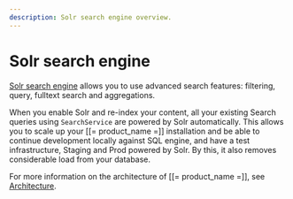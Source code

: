 ```yaml
---
description: Solr search engine overview.
---
```


# Solr search engine

[Solr search engine](https://github.com/ibexa/solr) allows you to use advanced search features: filtering, query, fulltext search and aggregations.

When you enable Solr and re-index your content, all your existing Search queries using `SearchService` are powered by Solr automatically. 
This allows you to scale up your [[= product_name =]] installation and be able to continue development locally against SQL engine, and have a test infrastructure, Staging and Prod powered by Solr. 
By this, it also removes considerable load from your database. 

For more information on the architecture of [[= product_name =]], see [Architecture](architecture.md).